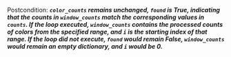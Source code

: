 Postcondition: ***`color_counts` remains unchanged, `found` is True, indicating that the counts in `window_counts` match the corresponding values in `counts`. If the loop executed, `window_counts` contains the processed counts of colors from the specified range, and `i` is the starting index of that range. If the loop did not execute, `found` would remain False, `window_counts` would remain an empty dictionary, and `i` would be 0.***